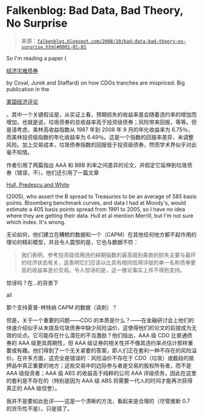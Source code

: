 <!--yml

类别：未分类

日期：2024 年 05 月 12 日 22:50:44

-->

# Falkenblog: Bad Data, Bad Theory, No Surprise

> 来源：[`falkenblog.blogspot.com/2008/10/bad-data-bad-theory-no-surprise.html#0001-01-01`](http://falkenblog.blogspot.com/2008/10/bad-data-bad-theory-no-surprise.html#0001-01-01)

So I'm reading a paper (

[经济灾难债券](http://papers.ssrn.com/sol3/papers.cfm?abstract_id=995249)

by Coval, Jurek and Staffard) on how CDOs tranches are mispriced. Big publication in the

[美国经济评论](http://www.aeaweb.org/aer/contents/accepted.html)

。其中一个关键假设是，从实证上看，预期损失的收益率差会随着违约率的增加而增加，也就是说，垃圾债券的总收益率高于投资级债券；风险带来回报，等等。但是请考虑，美林高收益指数从 1987 年到 2008 年 9 月的年化收益率为 6.75％，而美林投资级指数的年化收益率为 6.49％。这是一个指数的回报率差异，未调整风险。加上交易成本，垃圾债券指数的回报低于投资级债券，然而学术界似乎对此毫不知情。

作者引用了两篇指出 AAA 和 BBB 利率之间差异的论文，并假定它延伸到垃圾债券（错误，不）。他们还引用了一篇文章

[Hull, Predescu and White](http://www.rotman.utoronto.ca/~hull/downloadablepublications/CreditSpreads.pdf)

(2005), who assert the B spread to Treasuries to be an average of 585 basis points. Bloomberg benchmark curves, and data I had at Moody's, would estimate a 405 basis points spread from 1991 to 2005, so I have no idea where they are getting their data. Hull et al mention Merrill, but I'm not sure which index. It's wrong.

无论如何，他们建立在糟糕的数据和一个（CAPM）在其他任何地方都不起作用的理论的精彩模型，并且令人震惊的是，它也与数据不符：

> 我们表明，参考投资级信用违约掉期指数的最高级别条款的损失主要与最坏的经济状态有关，这表明它们应该以比具有相同信用评级的单一名称债券更高的收益率差价交易。令人惊讶的是，这一推论事实上并不得到支持。

惊讶吗？在...的背景下

all

那个支持夏普-林特纳 CAPM 的数据（讽刺）？

但是，关于一个重要的问题——CDO 的本质是什么？——在金融研讨会上他们的快速介绍似乎从未提及垃圾债券中缺少风险溢价，这使得他们的论文的前提成为无效的论点。它可能存在什么潜在的不当激励？他们指出，AAA 级 CDO 比普通债券的 AAA 级更具周期性，但 AAA 级证券的相关性并不像其违约率点估计那样重要或有趣。他们得到了一个无关紧要的答案，即人们正在套利一种不存在的风险溢价。在许多方面，这完全是错误的：风险溢价不存在于 CDO（垃圾）或截段的抵押品中真正重要的地方；这些交易中的边际参与者是交易的股权所有者，而不是 AAA 级投资者；AAA 级 ABS 的收益高于纯粹的公司 AAA 评级债务，因此在这里的套利是不存在的（特别是因为 AAA 级 ABS 将需要一代人的时间才能再次获得真正的 AAA 级信誉）。

我并不是要如此批评——这是一个清晰的方法，看起来是合理的（尽管推断 0.7 的货币性不是）。只是错了。
